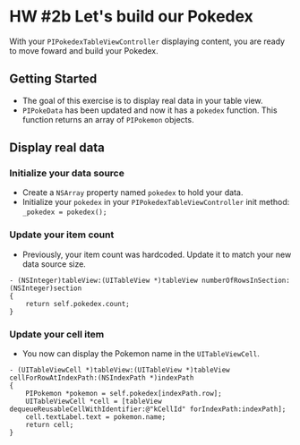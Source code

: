 # HW #2b Let's build our Pokedex

With your `PIPokedexTableViewController` displaying content, you are ready to move foward and build your Pokedex.

## Getting Started
* The goal of this exercise is to display real data in your table view.
* `PIPokeData` has been updated and now it has a `pokedex` function. This function returns an array of `PIPokemon` objects.

## Display real data

### Initialize your data source
* Create a `NSArray` property named `pokedex` to hold your data.
* Initialize your `pokedex` in your `PIPokedexTableViewController` init method:
    `_pokedex = pokedex();`

### Update your item count
* Previously, your item count was hardcoded. Update it to match your new data source size.
```
- (NSInteger)tableView:(UITableView *)tableView numberOfRowsInSection:(NSInteger)section
{
    return self.pokedex.count;
}
```

### Update your cell item
* You now can display the Pokemon name in the `UITableViewCell`.
```
- (UITableViewCell *)tableView:(UITableView *)tableView cellForRowAtIndexPath:(NSIndexPath *)indexPath
{
    PIPokemon *pokemon = self.pokedex[indexPath.row];
    UITableViewCell *cell = [tableView dequeueReusableCellWithIdentifier:@"kCellId" forIndexPath:indexPath];
    cell.textLabel.text = pokemon.name;
    return cell;
}
```

